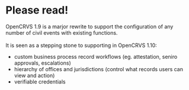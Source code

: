 # Please read!

OpenCRVS 1.9 is a marjor rewrite to support the configuration of any number of civil events with existing functions.\
\
It is seen as a stepping stone to supporting in OpenCRVS 1.10:

* custom business process record workflows (eg. attestation, seniro approvals, escalations)
* hierarchy of offices and jurisdictions (control what records users can view and action)
* verifiable credentials&#x20;
